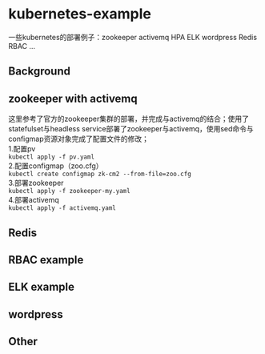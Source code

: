 # kubernetes-example
一些kubernetes的部署例子：zookeeper activemq HPA ELK wordpress Redis RBAC ...

## Background ##



## zookeeper with activemq ## 
这里参考了官方的zookeeper集群的部署，并完成与activemq的结合；使用了statefulset与headless service部署了zookeeper与activemq，使用sed命令与configmap资源对象完成了配置文件的修改；<br>
1.配置pv<br>
```kubectl apply -f pv.yaml```
<br>
2.配置configmap（zoo.cfg）<br>
```kubectl create configmap zk-cm2 --from-file=zoo.cfg```
<br>
3.部署zookeeper<br>
```kubectl apply -f zookeeper-my.yaml```
<br>
4.部署activemq<br>
```kubectl apply -f activemq.yaml```
<br>

## Redis ##


## RBAC example ##


## ELK example ##


## wordpress ##

## Other ##
